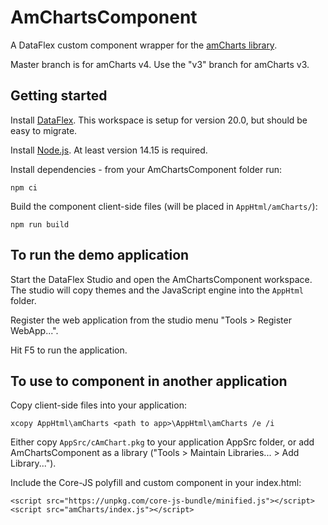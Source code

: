 # AmChartsComponent

A DataFlex custom component wrapper for the [amCharts library](https://www.amcharts.com/).

Master branch is for amCharts v4. Use the "v3" branch for amCharts v3.

## Getting started

Install [DataFlex](https://www.dataaccess.com/download/dfstudio/). This workspace is setup for version 20.0, but should be easy to migrate.

Install [Node.js](https://nodejs.org/). At least version 14.15 is required.

Install dependencies - from your AmChartsComponent folder run:

    npm ci

Build the component client-side files (will be placed in `AppHtml/amCharts/`):

    npm run build

## To run the demo application

Start the DataFlex Studio and open the AmChartsComponent workspace. The studio will copy themes and the JavaScript engine into the `AppHtml` folder.

Register the web application from the studio menu "Tools > Register WebApp...".

Hit F5 to run the application.

## To use to component in another application

Copy client-side files into your application:

    xcopy AppHtml\amCharts <path to app>\AppHtml\amCharts /e /i

Either copy `AppSrc/cAmChart.pkg` to your application AppSrc folder, or add AmChartsComponent as a library ("Tools > Maintain Libraries... > Add Library...").

Include the Core-JS polyfill and custom component in your index.html:

    <script src="https://unpkg.com/core-js-bundle/minified.js"></script>
    <script src="amCharts/index.js"></script>

